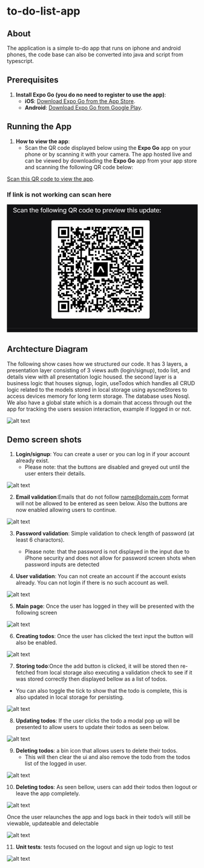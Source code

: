 # to-do-list-app

## About

The application is a simple to-do app that runs on iphone and android phones, the code base can also be converted into java and script from typescript. <br />

## Prerequisites

1. **Install Expo Go (you do no need to register to use the app)**:
   - **iOS**: [Download Expo Go from the App Store](https://apps.apple.com/us/app/expo-go/id982107779).
   - **Android**: [Download Expo Go from Google Play](https://play.google.com/store/apps/details?id=host.exp.exponent).<br />

## Running the App

1. **How to view the app**:
   - Scan the QR code displayed below using the **Expo Go** app on your phone or by scanning it with your camera.
     The app hosted live and can be viewed by downloading the **Expo Go** app from your app store and scanning the following QR code below:

[Scan this QR code to view the app](https://expo.dev/preview/update?message=Fix+bug+in+login+screen&updateRuntimeVersion=1.0.0&createdAt=2025-08-10T09%3A59%3A33.583Z&slug=exp&projectId=ba97eb8d-f733-4ac9-b817-975a16122842&group=80ae8c98-d873-4f64-b566-1754e83e5d33).

### If link is not working can scan here

![QR code](./updatedQR-todo.jpg)<br />

## Archtecture Diagram

The following show cases how we structured our code. It has 3 layers, a presentation layer consisting of 3 views auth (login/signup), todo list, and details view with all presentation logic housed. the second layer is a business logic that houses signup, login, useTodos which handles all CRUD logic related to the models stored in local storage using ayscneStores to access devices memory for long term storage. The database uses Nosql. We also have a global state which is a domain that access through out the app for tracking the users session interaction, example if logged in or not.

![alt text](./to-do-diagram.jpg)<br />

## Demo screen shots

1. **Login/signup**: You can create a user or you can log in if your account already exist.
   - Please note: that the buttons are disabled and greyed out until the user enters their details.

![alt text](./demo-login.jpg)

2. **Email validation**:Emails that do not follow name@domain.com format will not be allowed to be entered as seen below. Also the buttons are now enabled allowing users to continue.

![alt text](./demo-email.jpg)

3. **Password validation**:
   Simple validation to check length of password (at least 6 charactors).

   - Please note: that the password is not displayed in the input due to iPhone security and does not allow for password screen shots when password inputs are detected

4. **User validation**:
   You can not create an account if the account exists already. You can not login if there is no such account as well.

![alt text](./demo-userValidation.jpg)

5. **Main page**:
   Once the user has logged in they will be presented with the following screen

![alt text](./demo-mainpage.jpg)

6. **Creating todos**:
   Once the user has clicked the text input the button will also be enabled.

![alt text](./demo-creatingtodos.jpg)

7. **Storing todo**:Once the add button is clicked, it will be stored then re-fetched from local storage also executing a validation check to see if it was stored correctly then displayed bellow as a list of todos.

- You can also toggle the tick to show that the todo is complete, this is also updated in local storage for persisting.

![alt text](./demo-sortingtodos.jpg)

8. **Updating todos**:
   If the user clicks the todo a modal pop up will be presented to allow users to update their todos as seen below.

![alt text](./demo-updatingtodos.jpg)

9. **Deleting todos**:
   a bin icon that allows users to delete their todos.
   - This will then clear the ui and also remove the todo from the todos list of the logged in user.

![alt text](./demo-deletedotos.jpg)

10. **Deleting todos**:
    As seen bellow, users can add their todos then logout or leave the app completely.

![alt text](./demo-datapresistance.jpg)

Once the user relaunches the app and logs back in their todo’s will still be viewable, updateable and delectable

![alt text](./demo-datapresistance2.jpg)

11. **Unit tests**:
    tests focused on the logout and sign up logic to test

![alt text](./demo-tests.jpg)
